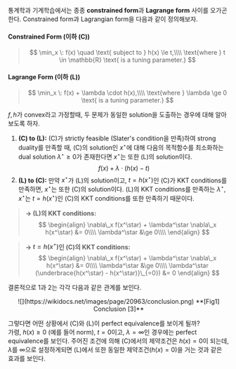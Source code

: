 <script type="text/x-mathjax-config">
MathJax.Hub.Config({
    displayAlign: "center"
});
</script>

통계학과 기계학습에서는 종종 **constrained form**과 **Lagrange form** 사이를 오가곤 한다. Constrained form과 Lagrangian form을 다음과 같이 정의해보자.

#### Constrained Form (이하 (C))
>$$ 
>\min_x \: f(x) \quad \text{ subject to } h(x) \le t,\\\\
>\text{where } t \in \mathbb{R} \text{ is a tuning parameter.}
>$$

#### Lagrange Form (이하 (L))
>$$ 
>\min_x \: f(x) + \lambda \cdot h(x),\\\\
>\text{where } \lambda \ge 0 \text{ is a tuning parameter.}
>$$

$f, h$가 convex라고 가정할때, 두 문제가 동일한 solution을 도출하는 경우에 대해 알아보도록 하자.

1. **(C) to (L):** (C)가 strictly feasible (Slater's condition을 만족)하여 strong duality를 만족할 때, (C)의 solution인 $x^\star$에 대해 다음의 목적함수를 최소화하는 dual solution $\lambda^\star \ge 0$가 존재한다면 $x^\star$는 또한 (L)의 solution이다. <br/> $$f(x) + \lambda \cdot (h(x) - t)$$
2. **(L) to (C):** 만약 $x^\star$가 (L)의 solution이고, $t = h(x^\star)$인 (C)가 KKT conditions를 만족하면, $x^\star$는 또한 (C)의 solution이다. (L)의 KKT conditions를 만족하는 $\lambda^\star, x^\star$는 $t = h(x^\star)$인 (C)의 KKT conditions를 또한 만족하기 때문이다.


>**$\rightarrow$ (L)의 KKT conditions:**
> $$
> \begin{align}
> \nabla\_x f(x^\star) + \lambda^\star \nabla\_x h(x^\star) &= 0\\\\
> \lambda^\star &\ge 0\\\\
> \end{align}
> $$


>**$\rightarrow$ $t = h(x^\star)$인 (C)의 KKT conditions:**
> $$
> \begin{align}
> \nabla\_x f(x^\star) + \lambda^\star \nabla\_x h(x^\star) &= 0\\\\
> \lambda^\star &\ge 0\\\\
> \lambda^\star (\underbrace{h(x^\star) - h(x^\star)}\_{=0}) &= 0
> \end{align}
> $$


결론적으로 1과 2는 각각 다음과 같은 관계를 보인다.
<center>
![](https://wikidocs.net/images/page/20963/conclusion.png)
**[Fig1] Conclusion [3]**
</center>

그렇다면 어떤 상황에서 (C)와 (L)이 perfect equivalence를 보이게 될까?<br/>
가령, $h(x) \ge 0$ (예를 들어 norm), $t = 0$이고, $\lambda = \infty$인 경우에는 perfect equivalence를 보인다. 주어진 조건에 의해 (C)에서의 제약조건은 $h(x) = 0$이 되는데, $\lambda$를 $\infty$으로 설정하게되면 (L)에서 또한 동일한 제약조건($h(x) = 0$)을 거는 것과 같은 효과를 보인다. 